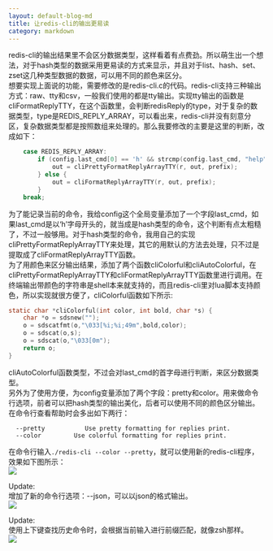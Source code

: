 ```yaml
---
layout: default-blog-md
title: 让redis-cli的输出更易读
category: markdown
---
```


redis-cli的输出结果里不会区分数据类型，这样看着有点费劲。所以萌生出一个想法，对于hash类型的数据采用更易读的方式来显示，并且对于list、hash、set、zset这几种类型数据的数据，可以用不同的颜色来区分。  
想要实现上面说的功能，需要修改的是redis-cli.c的代码。redis-cli支持三种输出方式：raw、tty和csv，一般我们使用的都是tty输出。实现tty输出的函数是cliFormatReplyTTY，在这个函数里，会判断redisReply的type，对于复杂的数据类型，type是REDIS_REPLY_ARRAY，可以看出来，redis-cli并没有刻意分区，复杂数据类型都是按照数组来处理的。那么我要修改的主要是这里的判断，改成如下：  
```c
    case REDIS_REPLY_ARRAY:
		if (config.last_cmd[0] == 'h' && strcmp(config.last_cmd, "help") && config.pretty) {
			out = cliPrettyFormatReplyArrayTTY(r, out, prefix);
		} else {
			out = cliFormatReplyArrayTTY(r, out, prefix);
		}
    break;
```
为了能记录当前的命令，我给config这个全局变量添加了一个字段last_cmd，如果last_cmd是以‘h’字母开头的，就当成是hash类型的命令，这个判断有点太粗糙了，不过一般够用。对于hash类型的命令，我用自己的实现cliPrettyFormatReplyArrayTTY来处理，其它的用默认的方法去处理，只不过是提取成了cliFormatReplyArrayTTY函数。  
为了用颜色来区分输出结果，添加了两个函数cliColorful和cliAutoColorful，在cliPrettyFormatReplyArrayTTY和cliFormatReplyArrayTTY函数里进行调用。在终端输出带颜色的字符串是shell本来就支持的，而且redis-cli里对lua脚本支持颜色，所以实现就很方便了，cliColorful函数如下所示:  
```c
static char *cliColorful(int color, int bold, char *s) {
	char *o = sdsnew("");
	o = sdscatfmt(o,"\033[%i;%i;49m",bold,color);
    o = sdscat(o,s);
    o = sdscat(o,"\033[0m");
	return o;
}
```  
cliAutoColorful函数类型，不过会对last_cmd的首字母进行判断，来区分数据类型。  
另外为了使用方便，为config变量添加了两个字段：pretty和color。用来做命令行选项，前者可以把hash类型的输出美化，后者可以使用不同的颜色区分输出。在命令行查看帮助时会多出如下两行：  
```
  --pretty           Use pretty formatting for replies print.
  --color  		  Use colorful formatting for replies print.
```
在命令行输入`./redis-cli --color --pretty`，就可以使用新的redis-cli程序，效果如下图所示：  
<img src="{{ site.baseurl }}/static/image/2018-08-19/myredis-cli.PNG">    

Update:  
增加了新的命令行选项：--json，可以以json的格式输出。   
<img src="{{ site.baseurl }}/static/image/2018-08-19/myredis-cli-json.png">   

Update:  
使用上下键查找历史命令时，会根据当前输入进行前缀匹配，就像zsh那样。   
<img src="{{ site.baseurl }}/static/image/2018-08-19/myredis-cli-history.gif">   
